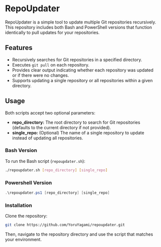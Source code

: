 # RepoUpdater

RepoUpdater is a simple tool to update multiple Git repositories recursively. This repository includes both Bash and PowerShell versions that function identically to pull updates for your repositories.

## Features

- Recursively searches for Git repositories in a specified directory.
- Executes `git pull` on each repository.
- Provides clear output indicating whether each repository was updated or if there were no changes.
- Supports updating a single repository or all repositories within a given directory.

## Usage

Both scripts accept two optional parameters:
- **repo_directory:** The root directory to search for Git repositories (defaults to the current directory if not provided).
- **single_repo:** (Optional) The name of a single repository to update instead of updating all repositories.

### Bash Version

To run the Bash script (`repoupdater.sh`):

```bash
./repoupdater.sh [repo_directory] [single_repo]
```

### Powershell Version

```powershell
.\repoupdater.ps1 [repo_directory] [single_repo]
```

### Installation

Clone the repository:
```bash
git clone https://github.com/YoruYagami/repoupdater.git
```

Then, navigate to the repository directory and use the script that matches your environment.